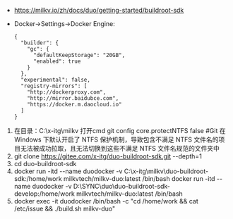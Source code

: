 - https://milkv.io/zh/docs/duo/getting-started/buildroot-sdk

- Docker->Settings->Docker Engine:
  
  ```
  {
    "builder": {
      "gc": {
        "defaultKeepStorage": "20GB",
        "enabled": true
      }
    },
    "experimental": false,
    "registry-mirrors": [
      "http://dockerproxy.com",
      "http://mirror.baidubce.com",
      "https://docker.m.daocloud.io"
    ]
  }
  ```
1. 在目录：C:\x-itg\milkv 打开cmd
   git config core.protectNTFS false   #Git 在 Windows 下默认开启了 NTFS 保护机制，导致包含不满足 NTFS 文件名的项目无法被成功拉取，且无法切换到这些不满足 NTFS 文件名规范的文件夹中
2. git clone https://gitee.com/x-itg/duo-buildroot-sdk.git --depth=1
3. cd duo-buildroot-sdk
4. docker run -itd --name duodocker -v C:\x-itg\milkv\duo-buildroot-sdk:/home/work milkvtech/milkv-duo:latest /bin/bash
   docker run -itd --name duodocker -v D:\SYNC\duo\duo-buildroot-sdk-develop:/home/work milkvtech/milkv-duo:latest /bin/bash
5. docker exec -it duodocker /bin/bash -c "cd /home/work && cat /etc/issue && ./build.sh milkv-duo"